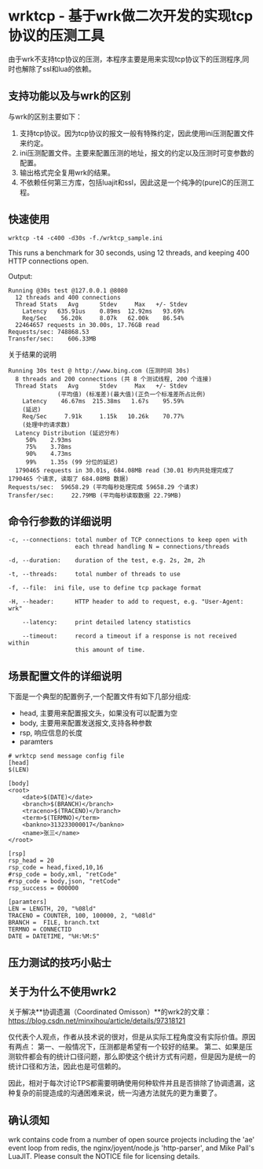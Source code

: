 # wrktcp - 基于wrk做二次开发的实现tcp协议的压测工具

由于wrk不支持tcp协议的压测，本程序主要是用来实现tcp协议下的压测程序,同时也解除了ssl和lua的依赖。

## 支持功能以及与wrk的区别

与wrk的区别主要如下：
1. 支持tcp协议。因为tcp协议的报文一般有特殊约定，因此使用ini压测配置文件来约定。
2. ini压测配置文件。主要来配置压测的地址，报文的约定以及压测时可变参数的配置。
3. 输出格式完全复用wrk的结果。
4. 不依赖任何第三方库，包括luajit和ssl，因此这是一个纯净的(pure)C的压测工程。

## 快速使用

    wrktcp -t4 -c400 -d30s -f./wrktcp_sample.ini

  This runs a benchmark for 30 seconds, using 12 threads, and keeping
  400 HTTP connections open.

  Output:

    Running @30s test @127.0.0.1 @8080
      12 threads and 400 connections
      Thread Stats   Avg      Stdev     Max   +/- Stdev
        Latency   635.91us    0.89ms  12.92ms   93.69%
        Req/Sec    56.20k     8.07k   62.00k    86.54%
      22464657 requests in 30.00s, 17.76GB read
    Requests/sec: 748868.53
    Transfer/sec:    606.33MB
    
关于结果的说明
```
Running 30s test @ http://www.bing.com (压测时间 30s)
  8 threads and 200 connections (共 8 个测试线程, 200 个连接)
  Thread Stats   Avg      Stdev     Max   +/- Stdev
              (平均值) (标准差)(最大值)(正负一个标准差所占比例)
    Latency    46.67ms  215.38ms   1.67s    95.59%
    (延迟)
    Req/Sec     7.91k     1.15k   10.26k    70.77%
    (处理中的请求数)
  Latency Distribution (延迟分布)
     50%    2.93ms
     75%    3.78ms
     90%    4.73ms
     99%    1.35s (99 分位的延迟)
  1790465 requests in 30.01s, 684.08MB read (30.01 秒内共处理完成了 1790465 个请求, 读取了 684.08MB 数据)
Requests/sec:  59658.29 (平均每秒处理完成 59658.29 个请求)
Transfer/sec:     22.79MB (平均每秒读取数据 22.79MB)
```

## 命令行参数的详细说明

    -c, --connections: total number of TCP connections to keep open with
                       each thread handling N = connections/threads
    
    -d, --duration:    duration of the test, e.g. 2s, 2m, 2h
    
    -t, --threads:     total number of threads to use
    
    -f, --file:  ini file, use to define tcp package format
    
    -H, --header:      HTTP header to add to request, e.g. "User-Agent: wrk"
    
        --latency:     print detailed latency statistics
    
        --timeout:     record a timeout if a response is not received within
                       this amount of time.

## 场景配置文件的详细说明
下面是一个典型的配置例子,一个配置文件有如下几部分组成:
- head, 主要用来配置报文头，如果没有可以配置为空
- body, 主要用来配置发送报文,支持各种参数
- rsp, 响应信息的长度
- paramters
```
# wrktcp send message config file
[head]
$(LEN)

[body]
<root>
	<date>$(DATE)</date>
	<branch>$(BRANCH)</branch>
	<traceno>$(TRACENO)</branch>
	<term>$(TERMNO)</term>
	<bankno>313233000017</bankno>
	<name>张三</name>
</root>

[rsp]
rsp_head = 20
rsp_code = head,fixed,10,16
#rsp_code = body,xml, "retCode"
#rsp_code = body,json, "retCode"
rsp_success = 000000

[paramters]
LEN = LENGTH, 20, "%08ld"
TRACENO = COUNTER, 100, 100000, 2, "%08ld"
BRANCH =  FILE, branch.txt
TERMNO = CONNECTID
DATE = DATETIME, "%H:%M:S"
```

## 压力测试的技巧小贴士

## 关于为什么不使用wrk2

关于解决**协调遗漏（Coordinated Omisson）**的wrk2的文章：https://blog.csdn.net/minxihou/article/details/97318121

仅代表个人观点，作者从技术说的很对，但是从实际工程角度没有实际价值。原因有两点：
第一、一般情况下，压测都是希望有一个较好的结果。
第二、如果是压测软件都会有的统计口径问题，那么即使这个统计方式有问题，但是因为是统一的统计口径和方法，因此也是可信赖的。

因此，相对于每次讨论TPS都需要明确使用何种软件并且是否排除了协调遗漏，这种复杂的前提造成的沟通困难来说，统一沟通方法就先的更为重要了。

## 确认须知

  wrk contains code from a number of open source projects including the
  'ae' event loop from redis, the nginx/joyent/node.js 'http-parser',
  and Mike Pall's LuaJIT. Please consult the NOTICE file for licensing
  details.



